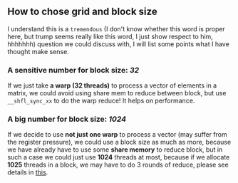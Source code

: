 ## How to chose grid and block size
I understand this is a `tremendous` (I don't know whether this word is proper here, but trump seems really like this word, I just show respect to him, hhhhhhh) question we could discuss with, I will list some points what I have thought make sense.

### A sensitive number for block size: ***32*** 
If we just take **a warp (32 threads)** to process a vector of elements in a matrix, we could avoid using share mem to reduce between block, but use `__shfl_sync_xx` to do the warp reduce! It helps on performance.

### A big number for block size: ***1024***
If we decide to use **not just one warp** to process a vector (may suffer from the register pressure), we could use a block size as much as more, because we have already have to use some **share memory** to reduce block, but in such a case we could just use **1024** threads at most, because if we allocate **1025** threads in a block, we may have to do 3 rounds of reduce, please see details in [this](reduce-pytorch.md).
